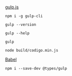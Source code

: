 [gulp.js](https://gulpjs.com/)

```
npm i -g gulp-cli
```

```
gulp --version
```

```
gulp --help
```

```
gulp
```

```
node build/codigo.min.js
```

[Babel](https://babeljs.io/)

```
npm i --save-dev @types/gulp
```